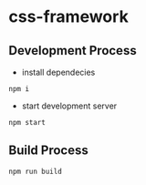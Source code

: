# css-framework

## Development Process

* install dependecies

```shell
npm i
```

* start development server

```shell
npm start
```

## Build Process

```shell
npm run build
```
